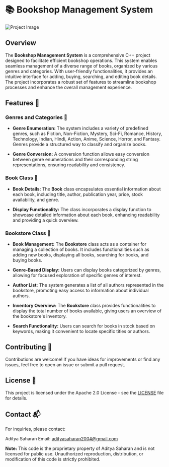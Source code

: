 # 📚 Bookshop Management System

![Project Image](https://github.com/Adityasaharan04/BookshopMangemetSystem/assets/122508922/f226e764-1016-43ab-a683-bff484aaa4d4)

## Overview

The **Bookshop Management System** is a comprehensive C++ project designed to facilitate efficient bookshop operations. This system enables seamless management of a diverse range of books, organized by various genres and categories. With user-friendly functionalities, it provides an intuitive interface for adding, buying, searching, and editing book details. The project incorporates a robust set of features to streamline bookshop processes and enhance the overall management experience.

## Features 🚀

### Genres and Categories 📖
- **Genre Enumeration:** The system includes a variety of predefined genres, such as Fiction, Non-Fiction, Mystery, Sci-Fi, Romance, History, Technology, Indian, Hindi, Action, Anime, Science, Horror, and Fantasy. Genres provide a structured way to classify and organize books.

- **Genre Conversion:** A conversion function allows easy conversion between genre enumerations and their corresponding string representations, ensuring readability and consistency.

### Book Class 📘
- **Book Details:** The **Book** class encapsulates essential information about each book, including title, author, publication year, price, stock availability, and genre.

- **Display Functionality:** The class incorporates a display function to showcase detailed information about each book, enhancing readability and providing a quick overview.

### Bookstore Class 🏬
- **Book Management:** The **Bookstore** class acts as a container for managing a collection of books. It includes functionalities such as adding new books, displaying all books, searching for books, and buying books.

- **Genre-Based Display:** Users can display books categorized by genres, allowing for focused exploration of specific genres of interest.

- **Author List:** The system generates a list of all authors represented in the bookstore, promoting easy access to information about individual authors.

- **Inventory Overview:** The **Bookstore** class provides functionalities to display the total number of books available, giving users an overview of the bookstore's inventory.

- **Search Functionality:** Users can search for books in stock based on keywords, making it convenient to locate specific titles or authors.

## Contributing 🤝

Contributions are welcome! If you have ideas for improvements or find any issues, feel free to open an issue or submit a pull request.

## License 📜

This project is licensed under the Apache 2.0 License - see the [LICENSE](LICENSE) file for details.

## Contact 📬

For inquiries, please contact:

Aditya Saharan
Email: adityasaharan2004@gmail.com

**Note:** This code is the proprietary property of Aditya Saharan and is not licensed for public use. Unauthorized reproduction, distribution, or modification of this code is strictly prohibited.
